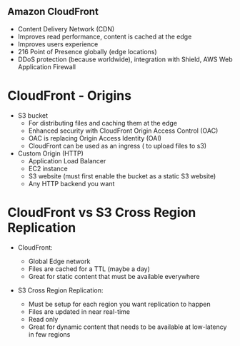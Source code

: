 ## Amazon CloudFront

- Content Delivery Network (CDN)
- Improves read performance, content is cached at the edge
- Improves users experience
- 216 Point of Presence globally (edge locations)
- DDoS protection (because worldwide), integration with Shield, AWS Web Application Firewall

# CloudFront - Origins

- S3 bucket 
    - For distributing files and caching them at the edge
    - Enhanced security with CloudFront Origin Access Control (OAC)
    - OAC is replacing Origin Access Identity (OAI)
    - CloudFront can be used as an ingress ( to upload files to s3)
- Custom Origin (HTTP)
    - Application Load Balancer
    - EC2 instance
    - S3 website (must first enable the bucket as a static S3 website)
    - Any HTTP backend you want

# CloudFront vs S3 Cross Region Replication
- CloudFront:
    - Global Edge network
    - Files are cached for a TTL (maybe a day)
    - Great for static content that must be available everywhere

- S3 Cross Region Replication:
    - Must be setup for each region you want replication to happen
    - Files are updated in near real-time
    - Read only
    - Great for dynamic content that needs to be available at low-latency in few regions


